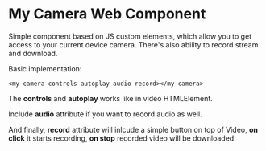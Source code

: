 # My Camera Web Component

Simple component based on JS custom elements, which allow you to get access to your current device camera. 
There's also ability to record stream and download.

Basic implementation:

`<my-camera controls autoplay audio record></my-camera>`

The **controls** and **autoplay** works like in video HTMLElement.

Include **audio** attribute if you want to record audio as well.

And finally, **record** attribute will inlcude a simple button on top of Video, **on click** it starts recording, **on stop** recorded video will be downloaded!
